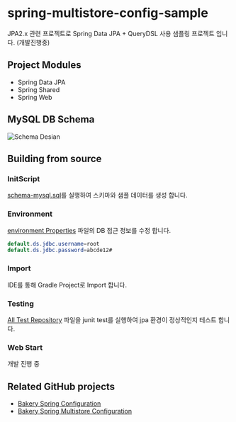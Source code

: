 spring-multistore-config-sample
===============================

JPA2.x 관련 프로젝트로 Spring Data JPA + QueryDSL 사용 샘플링 프로젝트 입니다. (개발진행중)

## Project Modules

* Spring Data JPA
* Spring Shared
* Spring Web
 
## MySQL DB Schema

![Schema Desian][]

## Building from source

### InitScript
[schema-mysql.sql][]를 실행하여 스키마와 샘플 데이터를 생성 합니다.

### Environment
[environment Properties][] 파일의 DB 접근 정보를 수정 합니다.

```Java
default.ds.jdbc.username=root
default.ds.jdbc.password=abcde12#
```

### Import
IDE를 통해 Gradle Project로 Import 합니다.

### Testing
[All Test Repository][] 파일을 junit test를 실행하여 jpa 환경이 정상적인지 테스트 합니다.

### Web Start
개발 진행 중

## Related GitHub projects
* [Bakery Spring Configuration][]
* [Bakery Spring Multistore Configuration][]

[schema-mysql.sql]: https://raw.github.com/gmind7/spring-data-jpa-sample/master/spring-shared/src/main/scripts/sql/schema-mysql.sql
[Schema Desian]: https://raw.github.com/gmind7/spring-data-jpa-sample/master/spring-shared/src/main/scripts/sql/schema-mysql.jpg

[environment Properties]: https://raw.github.com/gmind7/spring-data-jpa-sample/master/spring-shared/src/main/resources/environment/database_loc.properties

[All Test Repository]: https://raw.github.com/gmind7/spring-data-jpa-sample/master/spring-data-jpa/src/test/java/com/gmind7/bakery/AllTestRepository.java

[Bakery Spring Configuration]: https://github.com/gmind7/spring-configuration-sample.git
[Bakery Spring Multistore Configuration]: https://github.com/gmind7/spring-multistore-config-sample.git
